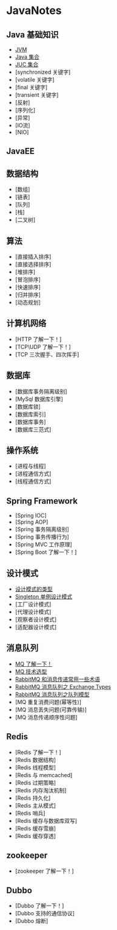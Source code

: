 # JavaNotes

## Java 基础知识
- [JVM](/MD/Java基础知识/JaveSE/JVM/JVM目录.md)
- [Java 集合](/MD/Java基础知识/JaveSE/集合/Java集合/Java集合目录.md)
- [JUC 集合](/MD/Java基础知识/JaveSE/集合/JUC集合/JUC集合目录.md)
- [synchronized 关键字]
- [volatile 关键字]
- [final 关键字]
- [transient 关键字]
- [反射]
- [序列化]
- [异常]
- [IO流]
- [NIO]

## JavaEE

## 数据结构
- [数组]
- [链表]
- [队列]
- [栈]
- [二叉树]

## 算法
- [直接插入排序]
- [直接选择排序]
- [堆排序]
- [冒泡排序]
- [快速排序]
- [归并排序]
- [动态规划]


## 计算机网络
- [HTTP 了解一下！]
- [TCP\UDP 了解一下！]
- [TCP 三次握手、四次挥手]

## 数据库
- [数据库事务隔离级别]
- [MySql 数据库引擎]
- [数据库锁]
- [数据库索引]
- [数据库事务]
- [数据库三范式]

## 操作系统
- [进程与线程]
- [进程通信方式]
- [线程通信方式]

## Spring Framework
- [Spring IOC]
- [Spring AOP]
- [Spring 事务隔离级别]
- [Spring 事务传播行为]
- [Spring MVC 工作原理]
- [Spring Boot 了解一下！]

## 设计模式
- [设计模式的类型](/MD/设计模式/设计模式的类型.md)
- [Singleton 单例设计模式](/MD/设计模式/singleton.md)
- [工厂设计模式]
- [代理设计模式]
- [观察者设计模式]
- [适配器设计模式]

## 消息队列
- [MQ 了解一下！](/MD/消息队列/mq.md)
- [MQ 技术选型](/MD/消息队列/choice.md)
- [RabbitMQ 和消息传递常用一些术语](/MD/消息队列/RabbitMq_01.MD)
- [RabbitMQ 消息队列之 Exchange Types](/MD/消息队列/RabbitMq_02.MD)
- [RabbitMQ 消息队列之队列模型](/MD/消息队列/queue_model.md)
- [MQ 重复消费问题(幂等性)]
- [MQ 消息丢失问题(可靠传输)]
- [MQ 消息传递顺序性问题]

## Redis
- [Redis 了解一下！]
- [Redis 数据结构]
- [Redis 线程模型]
- [Redis 与 memcached]
- [Redis 过期策略]
- [Redis 内存淘汰机制]
- [Redis 持久化]
- [Redis 主从模式]
- [Redis 哨兵]
- [Redis 缓存与数据库双写]
- [Redis 缓存雪崩]
- [Redis 缓存穿透]

## zookeeper
- [zookeeper 了解一下！]

## Dubbo
- [Dubbo 了解一下！]
- [Dubbo 支持的通信协议]
- [Dubbo 熔断]
